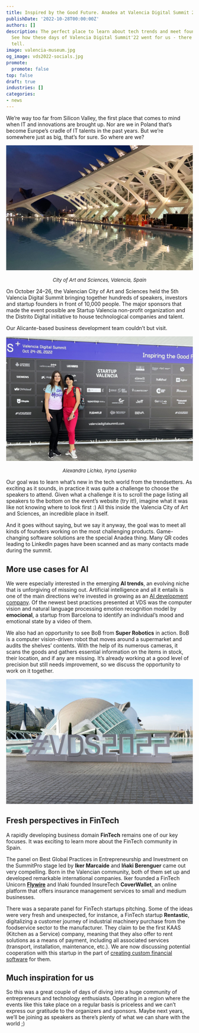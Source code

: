 ```yaml
---
title: Inspired by the Good Future. Anadea at Valencia Digital Summit 2022
publishDate: '2022-10-28T00:00:00Z'
authors: []
description: The perfect place to learn about tech trends and meet founders in person.
  See how these days of Valencia Digital Summit'22 went for us - there's a lot to
  tell.
image: valencia-museum.jpg
og_image: vds2022-socials.jpg
promote:
  promote: false
top: false
draft: true
industries: []
categories:
- news
---
```

We’re way too far from Silicon Valley, the first place that comes to mind when IT and innovations are brought up. Nor are we in Poland that’s become Europe’s cradle of IT talents in the past years. But we’re somewhere just as big, that’s for sure. So where are we?

![](valencia-museum.jpg)
<center><i><font size="-1">City of Art and Sciences, Valencia, Spain</font></i></center>

On October 24–26, the Valencian City of Art and Sciences held the 5th Valencia Digital Summit bringing together hundreds of speakers, investors and startup founders in front of 10,000 people. The major sponsors that made the event possible are Startup Valencia non-profit organization and the Distrito Digital initiative to house technological companies and talent.

Our Alicante-based business development team couldn’t but visit.

![](sales.jpg)
<center><i><font size="-1">Alexandra Lichko, Iryna Lysenko</font></i></center>

Our goal was to learn what’s new in the tech world from the trendsetters. As exciting as it sounds, in practice it was quite a challenge to choose the speakers to attend. Given what a challenge it is to scroll the page listing all speakers to the bottom on the event’s website (try it!), imagine what it was like not knowing where to look first :) All this inside the Valencia City of Art and Sciences, an incredible place in itself.

And it goes without saying, but we say it anyway, the goal was to meet all kinds of founders working on the most challenging products. Game-changing software solutions are the special Anadea thing. Many QR codes leading to LinkedIn pages have been scanned and as many contacts made during the summit.

## More use cases for AI
We were especially interested in the emerging __AI trends__, an evolving niche that is unforgiving of missing out. Artificial intelligence and all it entails is one of the main directions we’re invested in growing as an <a href="https://anadea.info/solutions/machine-learning-software-development" target="_blank">AI development company</a>. Of the newest best practices presented at VDS was the computer vision and natural language processing emotion recognition model by __emocional__, a startup from Barcelona to identify an individual’s mood and emotional state by a video of them.

We also had an opportunity to see BoB from __Super Robotics__ in action. BoB is a computer vision-driven robot that moves around a supermarket and audits the shelves’ contents. With the help of its numerous cameras, it scans the goods and gathers essential information on the items in stock, their location, and if any are missing. It’s already working at a good level of precision but still needs improvement, so we discuss the opportunity to work on it together.

![](vds2022.jpg)

## Fresh perspectives in FinTech
A rapidly developing business domain __FinTech__ remains one of our key focuses. It was exciting to learn more about the FinTech community in Spain.

The panel on Best Global Practices in Entrepreneurship and Investment on the SummitPro stage led by __Iker Marcaide__ and __Iñaki Berenguer__ came out very compelling. Born in the Valencian community, both of them set up and developed remarkable international companies. Iker founded a FinTech Unicorn __<a href="https://byentrepreneur.com/entrepreneur/flywire-introducing-the-third-spanish-unicorn/" target="_blank" rel="nofollow">Flywire</a>__ and Iñaki founded InsureTech __CoverWallet__, an online platform that offers insurance management services to small and medium businesses.

There was a separate panel for FinTech startups pitching. Some of the ideas were very fresh and unexpected, for instance, a FinTech startup __Rentastic__, digitalizing a customer journey of industrial machinery purchase from the foodservice sector to the manufacturer. They claim to be the first KAAS (Kitchen as a Service) company, meaning that they also offer to rent solutions as a means of payment, including all associated services (transport, installation, maintenance, etc.). We are now discussing potential cooperation with this startup in the part of <a href="https://anadea.info/solutions/financial-software-development" target="_blank">creating custom financial software</a> for them.

## Much inspiration for us
So this was a great couple of days of diving into a huge community of entrepreneurs and technology enthusiasts. Operating in a region where the events like this take place on a regular basis is priceless and we can’t express our gratitude to the organizers and sponsors. Maybe next years, we’ll be joining as speakers as there’s plenty of what we can share with the world ;)
